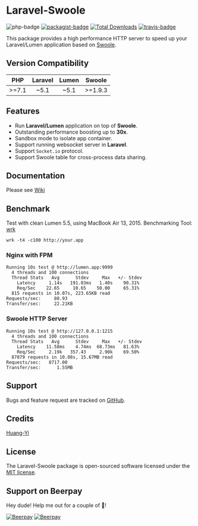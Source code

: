 # Laravel-Swoole

![php-badge](https://img.shields.io/badge/php-%3E%3D%207.1-8892BF.svg)
[![packagist-badge](https://img.shields.io/packagist/v/swooletw/laravel-swoole.svg)](https://packagist.org/packages/swooletw/laravel-swoole)
[![Total Downloads](https://poser.pugx.org/swooletw/laravel-swoole/downloads)](https://packagist.org/packages/swooletw/laravel-swoole)
[![travis-badge](https://api.travis-ci.org/swooletw/laravel-swoole.svg?branch=master)](https://travis-ci.org/swooletw/laravel-swoole)

This package provides a high performance HTTP server to speed up your Laravel/Lumen application based on [Swoole](http://www.swoole.com/).

## Version Compatibility

| PHP     | Laravel | Lumen | Swoole  |
|:-------:|:-------:|:-----:|:-------:|
| >=7.1 | ~5.1    | ~5.1  | >=1.9.3 |

## Features

* Run **Laravel/Lumen** application on top of **Swoole**.
* Outstanding performance boosting up to **30x**.
* Sandbox mode to isolate app container.
* Support running websocket server in **Laravel**.
* Support `Socket.io` protocol.
* Support Swoole table for cross-process data sharing.

## Documentation

Please see [Wiki](https://github.com/swooletw/laravel-swoole/wiki)

## Benchmark

Test with clean Lumen 5.5, using MacBook Air 13, 2015.
Benchmarking Tool: [wrk](https://github.com/wg/wrk)

```
wrk -t4 -c100 http://your.app
```

### Nginx with FPM

```
Running 10s test @ http://lumen.app:9999
  4 threads and 100 connections
  Thread Stats   Avg      Stdev     Max   +/- Stdev
    Latency     1.14s   191.03ms   1.40s    90.31%
    Req/Sec    22.65     10.65    50.00     65.31%
  815 requests in 10.07s, 223.65KB read
Requests/sec:     80.93
Transfer/sec:     22.21KB
```

### Swoole HTTP Server

```
Running 10s test @ http://127.0.0.1:1215
  4 threads and 100 connections
  Thread Stats   Avg      Stdev     Max   +/- Stdev
    Latency    11.58ms    4.74ms  68.73ms   81.63%
    Req/Sec     2.19k   357.43     2.90k    69.50%
  87879 requests in 10.08s, 15.67MB read
Requests/sec:   8717.00
Transfer/sec:      1.55MB
```

## Support

Bugs and feature request are tracked on [GitHub](https://github.com/swooletw/laravel-swoole/issues).

## Credits

[Huang-Yi](https://github.com/huang-yi)

## License

The Laravel-Swoole package is open-sourced software licensed under the [MIT license](http://opensource.org/licenses/MIT).

## Support on Beerpay
Hey dude! Help me out for a couple of :beers:!

[![Beerpay](https://beerpay.io/swooletw/laravel-swoole/badge.svg?style=beer-square)](https://beerpay.io/swooletw/laravel-swoole)  [![Beerpay](https://beerpay.io/swooletw/laravel-swoole/make-wish.svg?style=flat-square)](https://beerpay.io/swooletw/laravel-swoole?focus=wish)
